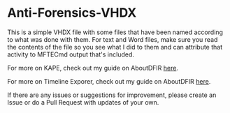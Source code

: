 # Anti-Forensics-VHDX

This is a simple VHDX file with some files that have been named according to what was done with them. For text and Word files, make sure you read the contents of the file so you see what I did to them and can attribute that activity to MFTECmd output that's included. 

For more on KAPE, check out my guide on AboutDFIR [here](https://aboutdfir.com/toolsandartifacts/windows/kape/).

For more on Timeline Exporer, check out my guide on AboutDFIR [here](https://aboutdfir.com/toolsandartifacts/windows/timeline-explorer/).

If there are any issues or suggestions for improvement, please create an Issue or do a Pull Request with updates of your own. 
